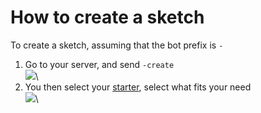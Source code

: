 # How to create a sketch
To create a sketch, assuming that the bot prefix is `-`

1. Go to your server, and send `-create`\
![](https://i.imgur.com/wHmMZvW.jpg)\
2. You then select your [starter](../starters/), select what fits your need\
![](https://i.imgur.com/DoyS1fI.jpg)\